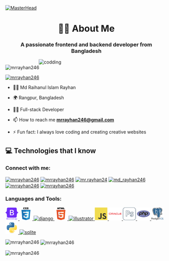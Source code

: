 [![MasterHead](https://1.bp.blogspot.com/-7A4WynwLsMw/XbBpCXG8fHI/AAAAAAAAMt4/uOa1bpLskYgrwGbllhSu2SDj_Mig8SXJQCLcBGAsYHQ/s1600/2000_600px.gif)](https://foritbd.com)



<h1 align="center">👩‍💻 About Me</h1>
<h3 align="center">A passionate frontend and backend developer from Bangladesh</h3>

<img align="right" width="400" src="https://i.pinimg.com/originals/81/17/8b/81178b47a8598f0c81c4799f2cdd4057.gif" alt="codding" />


<p align="left"> <img src="https://komarev.com/ghpvc/?username=mrrayhan246&label=Profile%20views&color=0e75b6&style=flat" alt="mrrayhan246" /> </p>

<p align="left"> <a href="https://twitter.com/mrrayhan246" target="blank"><img src="https://img.shields.io/twitter/follow/mrrayhan246?logo=twitter&style=for-the-badge" alt="mrrayhan246" /></a> </p>

- 👨‍💼 Md Raihanul Islam Rayhan
  
- 🌍 Rangpur, Bangladesh

- 👨‍💻 Full-stack Developer

- 📫 How to reach me **mrrayhan246@gmail.com**

- ⚡ Fun fact: I always love coding and creating creative websites

<p dir="auto"></p><p dir="auto"></p><p dir="auto"></p>
<div class="markdown-heading" dir="auto">
    <h2>💻 Technologies that I know </h2>
</div>

<h3 align="left">Connect with me:</h3>
<p align="left">
<a href="https://twitter.com/mrrayhan246" target="blank"><img align="center" src="https://raw.githubusercontent.com/rahuldkjain/github-profile-readme-generator/master/src/images/icons/Social/twitter.svg" alt="mrrayhan246" height="30" width="40" /></a>
<a href="https://linkedin.com/in/mrrayhan246" target="blank"><img align="center" src="https://raw.githubusercontent.com/rahuldkjain/github-profile-readme-generator/master/src/images/icons/Social/linked-in-alt.svg" alt="mrrayhan246" height="30" width="40" /></a>
<a href="https://fb.com/mr.rayhan24" target="blank"><img align="center" src="https://raw.githubusercontent.com/rahuldkjain/github-profile-readme-generator/master/src/images/icons/Social/facebook.svg" alt="mr.rayhan24" height="30" width="40" /></a>
<a href="https://instagram.com/md_rayhan246" target="blank"><img align="center" src="https://raw.githubusercontent.com/rahuldkjain/github-profile-readme-generator/master/src/images/icons/Social/instagram.svg" alt="md_rayhan246" height="30" width="40" /></a>
<a href="https://dribbble.com/mrrayhan246" target="blank"><img align="center" src="https://raw.githubusercontent.com/rahuldkjain/github-profile-readme-generator/master/src/images/icons/Social/dribbble.svg" alt="mrrayhan246" height="30" width="40" /></a>
<a href="https://www.youtube.com/c/mrrayhan246" target="blank"><img align="center" src="https://raw.githubusercontent.com/rahuldkjain/github-profile-readme-generator/master/src/images/icons/Social/youtube.svg" alt="mrrayhan246" height="30" width="40" /></a>
</p>

<h3 align="left">Languages and Tools:</h3>
<p align="left"> <a href="https://getbootstrap.com" target="_blank" rel="noreferrer"> <img src="https://raw.githubusercontent.com/devicons/devicon/master/icons/bootstrap/bootstrap-plain-wordmark.svg" alt="bootstrap" width="40" height="40"/> </a> <a href="https://www.w3schools.com/css/" target="_blank" rel="noreferrer"> <img src="https://raw.githubusercontent.com/devicons/devicon/master/icons/css3/css3-original-wordmark.svg" alt="css3" width="40" height="40"/> </a> <a href="https://www.djangoproject.com/" target="_blank" rel="noreferrer"> <img src="https://cdn.worldvectorlogo.com/logos/django.svg" alt="django" width="40" height="40"/> </a> <a href="https://www.w3.org/html/" target="_blank" rel="noreferrer"> <img src="https://raw.githubusercontent.com/devicons/devicon/master/icons/html5/html5-original-wordmark.svg" alt="html5" width="40" height="40"/> </a> <a href="https://www.adobe.com/in/products/illustrator.html" target="_blank" rel="noreferrer"> <img src="https://www.vectorlogo.zone/logos/adobe_illustrator/adobe_illustrator-icon.svg" alt="illustrator" width="40" height="40"/> </a> <a href="https://developer.mozilla.org/en-US/docs/Web/JavaScript" target="_blank" rel="noreferrer"> <img src="https://raw.githubusercontent.com/devicons/devicon/master/icons/javascript/javascript-original.svg" alt="javascript" width="40" height="40"/> </a> <a href="https://www.oracle.com/" target="_blank" rel="noreferrer"> <img src="https://raw.githubusercontent.com/devicons/devicon/master/icons/oracle/oracle-original.svg" alt="oracle" width="40" height="40"/> </a> <a href="https://www.photoshop.com/en" target="_blank" rel="noreferrer"> <img src="https://raw.githubusercontent.com/devicons/devicon/master/icons/photoshop/photoshop-line.svg" alt="photoshop" width="40" height="40"/> </a> <a href="https://www.php.net" target="_blank" rel="noreferrer"> <img src="https://raw.githubusercontent.com/devicons/devicon/master/icons/php/php-original.svg" alt="php" width="40" height="40"/> </a> <a href="https://www.postgresql.org" target="_blank" rel="noreferrer"> <img src="https://raw.githubusercontent.com/devicons/devicon/master/icons/postgresql/postgresql-original-wordmark.svg" alt="postgresql" width="40" height="40"/> </a> <a href="https://www.python.org" target="_blank" rel="noreferrer"> <img src="https://raw.githubusercontent.com/devicons/devicon/master/icons/python/python-original.svg" alt="python" width="40" height="40"/> </a> <a href="https://www.sqlite.org/" target="_blank" rel="noreferrer"> <img src="https://www.vectorlogo.zone/logos/sqlite/sqlite-icon.svg" alt="sqlite" width="40" height="40"/> </a> </p>

<p><img align="left" src="https://github-readme-stats.vercel.app/api/top-langs?username=mrrayhan246&show_icons=true&locale=en&layout=compact" alt="mrrayhan246" /></p>

<p>&nbsp;<img align="center" src="https://github-readme-stats.vercel.app/api?username=mrrayhan246&show_icons=true&locale=en" alt="mrrayhan246" /></p>

<p><img align="center" src="https://github-readme-streak-stats.herokuapp.com/?user=mrrayhan246&" alt="mrrayhan246" /></p>
